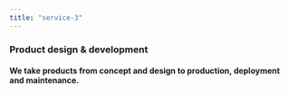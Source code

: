 ```yaml
---
title: "service-3"
---
```


### Product design & development

#### We take products from concept and design to production, deployment and maintenance.
